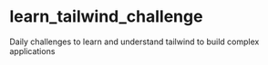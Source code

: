 # learn_tailwind_challenge
Daily challenges to learn and understand tailwind to build complex applications
